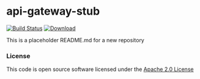 # api-gateway-stub

[![Build Status](https://travis-ci.org/hmrc/api-gateway-stub.svg)](https://travis-ci.org/hmrc/api-gateway-stub) [ ![Download](https://api.bintray.com/packages/hmrc/releases/api-gateway-stub/images/download.svg) ](https://bintray.com/hmrc/releases/api-gateway-stub/_latestVersion)

This is a placeholder README.md for a new repository

### License

This code is open source software licensed under the [Apache 2.0 License]("http://www.apache.org/licenses/LICENSE-2.0.html")